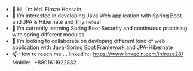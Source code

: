 - 👋 Hi, I’m Md. Firoze Hossain
- 👀 I’m interested in developing Java Web application with Spring Boot and JPA & Hibernate and Thymeleaf
- 🌱 I’m currently learning Spring Boot Security and continuous practising with spring different modules
- 💞️ I’m looking to collaborate on devloping different kind of web application with Java-Spring Boot Framework and JPA-Hibernate
- 📫 How to reach me ...
linkedin:-
https://www.linkedin.com/in/roze28/
Mobile:-
+8801611922882


<!---
roze28/roze28 is a ✨ special ✨ repository because its `README.md` (this file) appears on your GitHub profile.
You can click the Preview link to take a look at your changes.
--->
